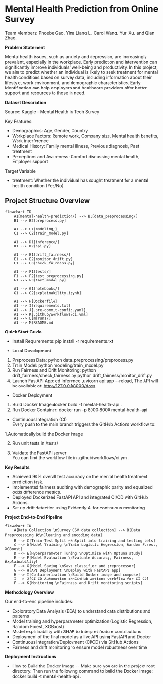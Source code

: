 # Mental Health Prediction from Online Survey
Team Members: Phoebe Gao, Yina Liang Li, Carol Wang, Yuri Xu, and Qian Zhao.

**Problem Statement**

Mental health issues, such as anxiety and depression, are increasingly prevalent, especially in the workplace.
Early prediction and intervention can significantly improve individuals' well-being and productivity.
In this project, we aim to predict whether an individual is likely to seek treatment for mental health conditions based on survey data, including information about their lifestyle, work environment, and demographic characteristics.
Early identification can help employers and healthcare providers offer better support and resources to those in need.

**Dataset Description**

Source: Kaggle – Mental Health in Tech Survey

Key Features:  
- Demographics: Age, Gender, Country 
- Workplace Factors: Remote work, Company size, Mental health benefits, Work interference
- Medical History: Family mental illness, Previous diagnosis, Past treatment
- Perceptions and Awareness: Comfort discussing mental health, Employer support
  
Target Variable:
- treatment: Whether the individual has sought treatment for a mental health condition (Yes/No)

## Project Structure Overview

```mermaid
flowchart TD
    A1[mental-health-prediction/] --> B1[data_preprocessing/]
    B1 --> B2[preprocess.py]

    A1 --> C1[modeling/]
    C1 --> C2[train_model.py]

    A1 --> D1[inference/]
    D1 --> D2[api.py]

    A1 --> E1[drift_fairness/]
    E1 --> E2[monitor_drift.py]
    E1 --> E3[check_fairness.py]

    A1 --> F1[tests/]
    F1 --> F2[test_preprocessing.py]
    F1 --> F3[test_model.py]

    A1 --> G1[notebooks/]
    G1 --> G2[explainability.ipynb]

    A1 --> H[Dockerfile]
    A1 --> I[requirements.txt]
    A1 --> J[.pre-commit-config.yaml]
    A1 --> K[.github/workflows/ci.yml]
    A1 --> L[mlruns/]
    A1 --> M[README.md]
```


**Quick Start Guide**

- Install Requirements: pip install -r requirements.txt

- Local Development
1. Preprocess Data: python data_preprocessing/preprocess.py
2. Train Model: python modeling/train_model.py
3. Run Fairness and Drift Monitoring: python drift_fairness/check_fairness.py
                                      python drift_fairness/monitor_drift.py
4. Launch FastAPI App: cd inference ,uvicorn api:app --reload, The API will be available at: http://127.0.0.1:8000/docs

- Docker Deployment
1. Build Docker Image:docker build -t mental-health-api .
2. Run Docker Container: docker run -p 8000:8000 mental-health-api

-  Continuous Integration (CI)  
Every push to the main branch triggers the GitHub Actions workflow to:

  1.Automatically build the Docker image
  
  2. Run unit tests in /tests/
     
  3. Validate the FastAPI server  
You can find the workflow file in .github/workflows/ci.yml.

**Key Results**

- Achieved 90% overall test accuracy on the mental health treatment prediction task.
- Implemented fairness auditing with demographic parity and equalized odds difference metrics.
- Deployed Dockerized FastAPI API and integrated CI/CD with GitHub Actions.
- Set up drift detection using Evidently AI for continuous monitoring.


**Project End-to-End Pipeline**

```mermaid
flowchart TD
    A[Data Collection \nSurvey CSV data collection] --> B[Data Preprocessing 🛠️\nCleaning and encoding data]
    B --> C[Train-Test Split ✂\nSplit into training and testing sets]
    C --> D[Model Training \nTrain Logistic Regression, Random Forest, XGBoost]
    D --> E[Hyperparameter Tuning \nOptimize with Optuna study]
    E --> F[Model Evaluation \nEvaluate Accuracy, Fairness, Explainability]
    F --> G[Model Saving \nSave classifier and preprocessor]
    G --> H[API Deployment \nDeploy with FastAPI app]
    H --> I[Containerization \nBuild Docker image and compose]
    I --> J[CI-CD Automation ⚙\nGitHub Actions workflow for CI-CD]
    F --> K[Monitoring \nFairness and Drift monitoring scripts]
```

**Methodology Overview**

Our end-to-end pipeline includes:
- Exploratory Data Analysis (EDA) to understand data distributions and patterns
- Model training and hyperparameter optimization (Logistic Regression, Random Forest, XGBoost)
- Model explainability with SHAP to interpret feature contributions
- Deployment of the final model as a live API using FastAPI and Docker
- Continuous Integration/Deployment (CI/CD) via GitHub Actions
- Fairness and drift monitoring to ensure model robustness over time

**Deployment Instructions**
-  How to Build the Docker Image
  -- Make sure you are in the project root directory.
Then run the following command to build the Docker image: docker build -t mental-health-api .


